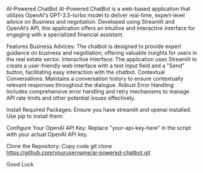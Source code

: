 AI-Powered ChatBot
AI-Powered ChatBot is a web-based application that utilizes OpenAI's GPT-3.5-turbo model to deliver real-time, expert-level advice on Business and negotiation. Developed using Streamlit and OpenAI’s API, this application offers an intuitive and interactive interface for engaging with a specialized financial assistant.

Features
Business Advices: The chatbot is designed to provide expert guidance on business and negotiation, offering valuable insights for users in the real estate sector.
Interactive Interface: The application uses Streamlit to create a user-friendly web interface with a text input field and a "Send" button, facilitating easy interaction with the chatbot.
Contextual Conversations: Maintains a conversation history to ensure contextually relevant responses throughout the dialogue.
Robust Error Handling: Includes comprehensive error handling and retry mechanisms to manage API rate limits and other potential issues effectively.


Install Required Packages:
Ensure you have streamlit and openai installed. Use pip to install them:

Configure Your OpenAI API Key:
Replace "your-api-key-here" in the script with your actual OpenAI API key.

Clone the Repository:
Copy code
git clone https://github.com/yourusername/ai-powered-chatbot.git

Good Luck
